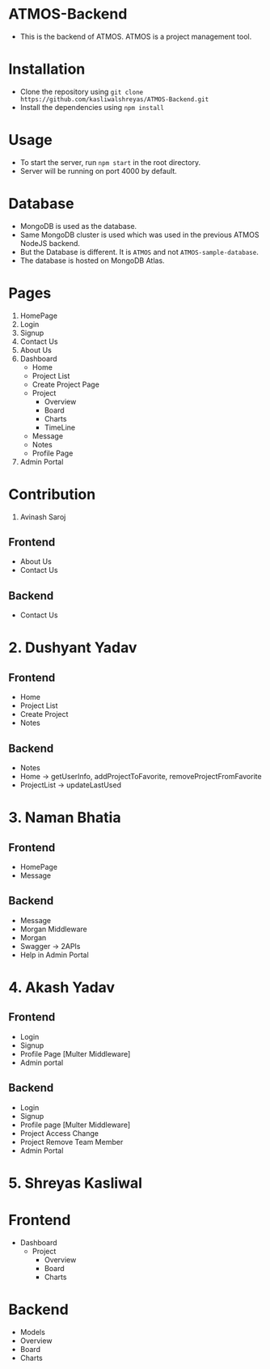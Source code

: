 # ATMOS-Backend

- This is the backend of ATMOS. ATMOS is a project management tool.

# Installation
- Clone the repository using `git clone https://github.com/kasliwalshreyas/ATMOS-Backend.git`
- Install the dependencies using `npm install`

# Usage
- To start the server, run `npm start` in the root directory.
- Server will be running on port 4000 by default.

# Database
- MongoDB is used as the database.
- Same MongoDB cluster is used which was used in the previous ATMOS NodeJS backend.
- But the Database is different. It is `ATMOS` and not `ATMOS-sample-database`.
- The database is hosted on MongoDB Atlas.

# Pages

1. HomePage
2. Login
3. Signup
4. Contact Us
5. About Us
6. Dashboard
    - Home
    - Project List
    - Create Project Page
    - Project
        - Overview
        - Board
        - Charts
        - TimeLine
    - Message
    - Notes
    - Profile Page
7. Admin Portal


# Contribution

1. Avinash Saroj
## Frontend
- About Us
- Contact Us

## Backend
- Contact Us

# 2. Dushyant Yadav
## Frontend
- Home
- Project List
- Create Project
- Notes

## Backend
- Notes
- Home -> getUserInfo, addProjectToFavorite, removeProjectFromFavorite
- ProjectList -> updateLastUsed


# 3. Naman Bhatia

## Frontend
- HomePage
- Message

## Backend
- Message
- Morgan Middleware
- Morgan
- Swagger -> 2APIs
- Help in Admin Portal

# 4. Akash Yadav

## Frontend
- Login
- Signup
- Profile Page [Multer Middleware]
- Admin portal


## Backend
- Login
- Signup
- Profile page [Multer Middleware]
- Project Access Change
- Project Remove Team Member
- Admin Portal


# 5. Shreyas Kasliwal

# Frontend
- Dashboard
    - Project
        - Overview
        - Board
        - Charts

# Backend
- Models
- Overview
- Board
- Charts







